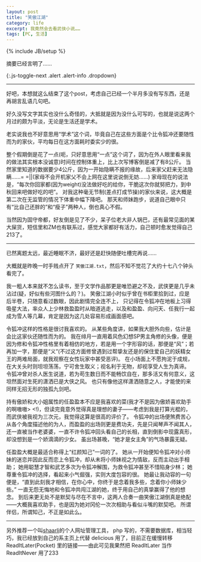 ```yaml
---
layout: post
title: "笑傲江湖"
category: life
excerpt: 我竟然会去看武侠小说……
tags: [PC, 生活]
---
```

{% include JB/setup %}

<div>

摘要已经言明了……

</div>
{:.js-toggle-next .alert .alert-info .dropdown}

<div markdown="1">

----

好吧，本想就这么结束了这个post，考虑自己已经一个半月多没有写东西，还是再胡言乱语几句吧。

好久没写文字其实也没什么奇怪的，大抵就是因为没什么可写的，也就是说这两个月过的颇为平淡，无论是生活还是学术。

老实说我也不好意思用“学术”这个词，毕竟自己在这些方面是个比令狐冲还要随性而为的家伙，平均每日在这方面耗时委实少的很。

整个假期倒是花了一点(呃，只好意思用“一点”这个词了，因为在外人眼里看来我的做法其实根本没诚意)时间在控制体重上，比上次写博客倒是减了有8公斤。
当然家里知道的数据要少4公斤，因为一开始隐瞒不报的缘故，后来家父赶来无法隐瞒……= =\|\|(家母不会开机家父不会上网在这里说说倒无妨……)
家母现在的说法是，“每次你回家都(因为weight)没法做好吃的给你，干脆这次你就努把力，到中秋回来吧做好吃的吧”。
对我这种毫无节制(差点打成节操)的家伙来说，这大概是第二次在无监管的情况下体重中幅下降吧。
那天和师妹跑步，说道自己眼中只有“比自己还胖的”和“瘦子”两种人，倒也真心不假。

当然因为固守帝都，好友倒是见了不少，呆子位老大非人锅巴，还有最常见面的某大屎货，短信里和ZM也有联系过，感觉大家都好有活力，自己顿时愈发觉得自己213了。

----

已然离题太远，最近睡眠不济，最好还是赶快随便吐槽完再说……

大概就是昨晚一时手贱点开了 `笑傲江湖.txt`，然后不知不觉花了大约十七八个钟头看完了。

我一粗人本来就不怎么读书，至于文学作品那更是唯恐避之不及，武侠更是几乎未沾过(疑，好似有些河图什么的？)。
笑傲江湖小时似乎曾在书柜里拾到过，应是后半卷，只随意看过数眼，因此剧情完全连不上，
只记得在令狐冲在地板上习得吸星大法，率众人上少林救盈盈时从暗道逃走，以及和盈盈、向问天、任我行一起成为雪人等几幕，肯定是因为这几处容易形成画面感吧。

令狐冲这样的性格是很讨我喜欢的。
从某些角度讲，如果我大胆外向些，估计是会比这家伙还随性而为的。
我在绯月一直用着风色幻想SP男主角修的头像，便是因为修和令狐冲性格里有着相仿的地方，若是用一个字形容的话，那便是“风”；若再加一字，那便是“义”(不过这方面修曾遇到过帮挚友还是的保住爱自己的妖精女王的两难局面，就我观察在女性玩家中甚受恶评)。
在小场面上不愿拘泥于成规，在大关头时则坦坦荡荡，宁可舍生取义；视名利于无物，却视享受人生为真谛。
令狐冲曾对杀人医生说道，若为苟生数日而不能畅饮自在，那多活又有何意义，这坦然面对生死的潇洒已是大侠之风。
也只有像他这样潇洒随意之人，才能使的来同样无招无形的独孤九剑吧。

持有傲娇和大小姐属性的任盈盈本不应是我喜欢的菜(我才不是因为傲娇喜欢助手的啊嗷嗷&gt; &lt;!)，但读完竟意外觉得真是理想的妻子——考虑到我是打算光棍的，而武侠被我视为三次元，我觉得这算是很高的评价了。
令狐冲的出场便煞费苦心从各个角度描述他的为人，而盈盈的出场则更是费功夫，先是只闻琴声不闻其人，还一直被当作老婆婆，一直不许令狐冲回头看自己的长相，直到倒影中现露真形，却没想到是一个娇滴滴的少女。
虽出场甚晚，“她才是女主角”的气场暴露无疑。

任盈盈大概是最适合称得上“红颜知己”一词的了。
她从一开始便知令狐冲对小师妹的迷恋并因此反而恋上令狐冲，却从未将小师妹视之为情敌，反而主动出手相助；
她用聪慧才智和武艺多次为令狐冲解围，为救令狐冲甚至不惜陷身少林；
她尊重令狐冲的选择，看起来小气倔强，实则大度包容的很。
她最让我动容的一句便是，“直到此刻我才相信，在你心中，你终于是念着我多些，念着你小师妹少些。”
一直无怨无悔地和令狐冲共闯江湖的她，终于用自己的真挚赢得了他的想念。
到后来更无处不是默契与尽在不言中，这两人合奏一曲笑傲江湖倒真是绝配
——大概我喜欢助手，也是因为她对冈伦一次次相助与看似斗嘴的默契吧。
所谓伴侣，所谓知己，不正是如此么。

----

另外推荐一个叫[shaarli](http://sebsauvage.net/wiki/doku.php?id=php:shaarli)的个人网址管理工具，
php 写的，不需要数据库，相当轻巧，我已经放到自己的系主页上代替 delicious 用了，目前正在缓慢转移 ReadItLater(Pocket) 里的链接——由此可见我果然把 ReadItLater 当作 ReadItNever 用了233

</div>
